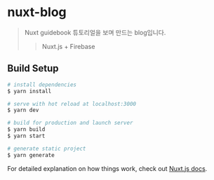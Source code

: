 # nuxt-blog

> Nuxt guidebook 튜토리얼을 보며 만드는 blog입니다.
>> Nuxt.js + Firebase

## Build Setup

``` bash
# install dependencies
$ yarn install

# serve with hot reload at localhost:3000
$ yarn dev

# build for production and launch server
$ yarn build
$ yarn start

# generate static project
$ yarn generate
```

For detailed explanation on how things work, check out [Nuxt.js docs](https://nuxtjs.org).
